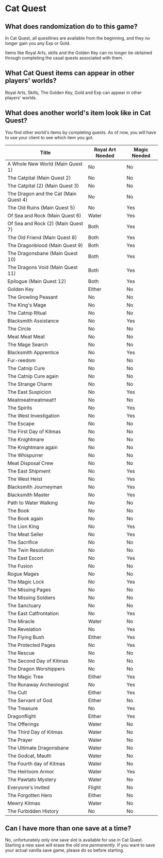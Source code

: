 # Cat Quest

## What does randomization do to this game?

In Cat Quest, all questlines are available from the beginning, and they no longer gain you any Exp or Gold. 

Items like Royal Arts, skills and the Golden Key can no longer be obtained 
through completing the usual quests associated with them.

## What Cat Quest items can appear in other players' worlds?

Royal Arts, Skills, The Golden Key, Gold and Exp can appear in other players' worlds.

## What does another world's item look like in Cat Quest?

You find other world's items by completing quests.
As of now, you will have to use your client to see which item you got.

| Title	| Royal Art Needed | Magic Needed
| ----------- | ----------- | ----------- |
| A Whole New World	(Main Quest 1) | No	| No
| The Catpital (Main Quest 2) | No	| No
| The Catpital (2) (Main Quest 3) | No	| No
| The Dragon and the Cat	(Main Quest 4) | No	| No
| The Old Ruins	(Main Quest 5) | No	| Yes
| Of Sea and Rock	(Main Quest 6) | Water	| Yes
| Of Sea and Rock (2)	(Main Quest 7) | Both	| Yes
| The Old Friend	(Main Quest 8) | Both	| Yes
| The Dragonblood	(Main Quest 9) | Both	| Yes
| The Dragonsbane	(Main Quest 10) | Both	| Yes
| The Dragons Void	(Main Quest 11) | Both	| Yes
| Epilogue	(Main Quest 12) | Both	| Yes
| Golden Key	| Either	| No
| The Growling Peasant	| No	| No
| The King's Mage	| No	| No
| The Catnip Ritual	| No	| No
| Blacksmith Assistance	| No	| Yes
| The Circle	| No	| No
| Meat Meat Meat	| No	| No
| The Mage Search	| No	| No
| Blacksmith Apprentice	| No	| Yes
| Fur-reedom	| No	| No
| The Catnip Cure	| No	| No
| The Catnip Cure again	| No	| No
| The Strange Charm	| No	| No
| The East Suspicion	| No	| Yes
| Meatmeatmeatmeat!!	| No	| No
| The Spirits	| No	| Yes
| The West Investigation	| No	| Yes
| The Escape	| No	| No
| The First Day of Kitmas	| No	| No
| The Knightmare	| No	| No
| The Knightmare again	| No	| No
| The Whispurrer	| No	| No
| Meat Disposal Crew	| No	| No
| The East Shipment	| No	| Yes
| The West Heist	| No	| Yes
| Blacksmith Journeyman	| No	| Yes
| Blacksmith Master	| No	| Yes
| Path to Water Walking	| No	| No
| The Book	| No	| No
| The Book again	| No	| No
| The Lion King	| No	| Yes
| The Meat Seller	| No	| Yes
| The Sacrifice	| No	| No
| The Twin Resolution	| No	| No
| The East Escort	| No	| Yes
| The Fusion	| No	| No
| Rogue Mages	| No	| No
| The Magic Lock	| No	| Yes
| The Missing Pages	| No	| No
| The Missing Soldiers	| No	| No
| The Sanctuary	| No	| No
| The East Catfrontation	| No	| Yes
| The Miracle	| Water	| No
| The Revelation	| No	| Yes
| The Flying Bush	| Either	| Yes
| The Protected Pages	| No	| Yes
| The Rescue	| No	| No
| The Second Day of Kitmas	| No	| No
| The Dragon Worshippers	| No	| No
| The Magic Tree	| Either	| Yes
| The Runaway Archeologist	| No	| Yes
| The Cult	| Either	| Yes
| The Servant of God	| Either	| No
| The Treasure	| No	| Yes
| Dragonflight	| Either	| Yes
| The Offerings	| Water	| No
| The Third Day of Kitmas	| Water	| No
| The Prayer	| Water	| No
| The Ultimate Dragonsbane	| Water	| No
| The Godcat, Mauth	| Water	| No
| The Fourth day of Kitmas	| Water	| No
| The Heirloom Armor	| Water	| Yes
| The Pawtato Mystery	| Water	| No
| Everyone's invited	| Flight	| No
| The Forgotten Hero	| Either	| No
| Mewry Kitmas	| Water	| No
| The Furbidden History	| No	| No

## Can I have more than one save at a time?

No, unfortunately only one save slot is available for use in Cat Quest.
Starting a new save will erase the old one _permanently_.
If you want to save your actual vanilla save game, please do so before starting.
